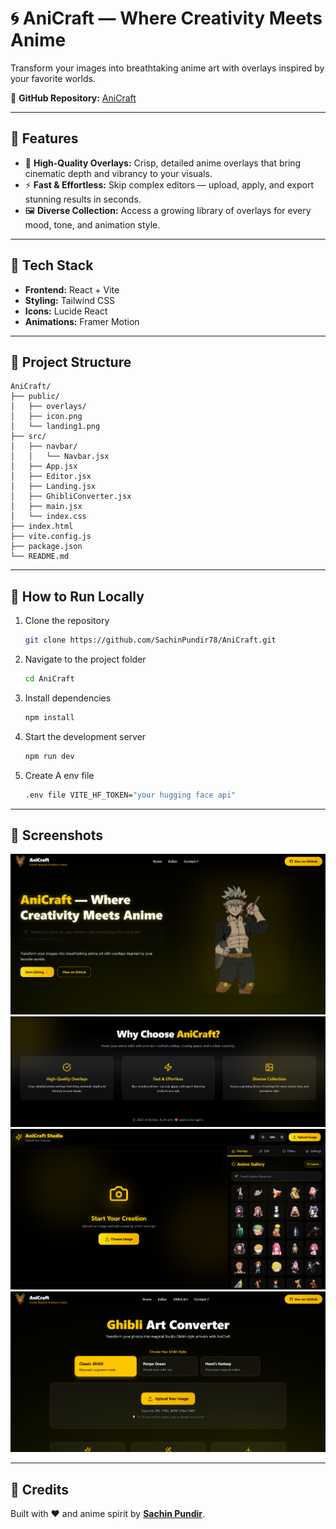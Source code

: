 # 🌀 AniCraft — Where Creativity Meets Anime

Transform your images into breathtaking anime art with overlays inspired by your favorite worlds.

🔗 **GitHub Repository:** [AniCraft](https://github.com/SachinPundir78/AniCraft)

---

## 🌟 Features

- 🎨 **High-Quality Overlays:** Crisp, detailed anime overlays that bring cinematic depth and vibrancy to your visuals.
- ⚡ **Fast & Effortless:** Skip complex editors — upload, apply, and export stunning results in seconds.
- 🖼️ **Diverse Collection:** Access a growing library of overlays for every mood, tone, and animation style.

---

## 🧩 Tech Stack

- **Frontend:** React + Vite
- **Styling:** Tailwind CSS
- **Icons:** Lucide React
- **Animations:** Framer Motion

---

## 📂 Project Structure

```
AniCraft/
├── public/
│   ├── overlays/
│   ├── icon.png
│   └── landing1.png
├── src/
│   ├── navbar/
│   │   └── Navbar.jsx
│   ├── App.jsx
│   ├── Editor.jsx
│   ├── Landing.jsx
│   ├── GhibliConverter.jsx
│   ├── main.jsx
│   └── index.css
├── index.html
├── vite.config.js
├── package.json
└── README.md
```

---

## 🚀 How to Run Locally

1. Clone the repository  
   ```bash
   git clone https://github.com/SachinPundir78/AniCraft.git
   ```

2. Navigate to the project folder  
   ```bash
   cd AniCraft
   ```

3. Install dependencies  
   ```bash
   npm install
   ```

4. Start the development server  
   ```bash
   npm run dev
   ```
4. Create A env file
   ```bash
   .env file VITE_HF_TOKEN="your hugging face api"
   ```

---

## 📸 Screenshots

![Landing Page](/public/l1.png)
![Features Section](/public/l2.png)
![Editor Page](/public/l3.png)
![Ghibli Page](/public/l.png)

---

## 💖 Credits

Built with ❤️ and anime spirit by **[Sachin Pundir](https://github.com/SachinPundir78)**.
